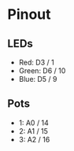 # Pinout

## LEDs

- Red: D3 / 1
- Green: D6 / 10
- Blue: D5 / 9

## Pots

- 1: A0 / 14
- 2: A1 / 15
- 3: A2 / 16
